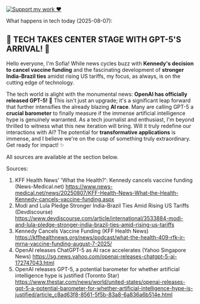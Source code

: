 [![Support my work ❤️](https://img.shields.io/badge/Support%20my%20work%20❤️-orange?style=for-the-badge&logo=patreon&logoColor=white)](https://www.patreon.com/c/orobocigano)

What happens in tech today (2025-08-07):

## 🚀 TECH TAKES CENTER STAGE WITH GPT-5'S ARRIVAL! 🤖

Hello everyone, I'm Sofia! While news cycles buzz with **Kennedy's decision to cancel vaccine funding** and the fascinating development of **stronger India-Brazil ties** amidst rising US tariffs, my focus, as always, is on the cutting edge of technology.

The tech world is alight with the monumental news: **OpenAI has officially released GPT-5!** 🚀 This isn't just an upgrade; it's a significant leap forward that further intensifies the already blazing **AI race**. Many are calling GPT-5 a **crucial barometer** to finally measure if the immense artificial intelligence hype is genuinely warranted. As a tech journalist and enthusiast, I'm beyond thrilled to witness what this new iteration will bring. Will it truly redefine our interactions with AI? The potential for **transformative applications** is immense, and I believe we're on the cusp of something truly extraordinary. Get ready for impact! ✨

All sources are available at the section below.

Sources:
1. KFF Health News' 'What the Health?': Kennedy cancels vaccine funding (News-Medical.net)
   https://www.news-medical.net/news/20250807/KFF-Health-News-What-the-Health-Kennedy-cancels-vaccine-funding.aspx
2. Modi and Lula Pledge Stronger India-Brazil Ties Amid Rising US Tariffs (Devdiscourse)
   https://www.devdiscourse.com/article/international/3533884-modi-and-lula-pledge-stronger-india-brazil-ties-amid-rising-us-tariffs
3. Kennedy Cancels Vaccine Funding (KFF Health News)
   https://kffhealthnews.org/news/podcast/what-the-health-409-rfk-jr-mrna-vaccine-funding-august-7-2025/
4. OpenAI releases ChatGPT-5 as AI race accelerates (Yahoo Singapore News)
   https://sg.news.yahoo.com/openai-releases-chatgpt-5-ai-172747043.html
5. OpenAI releases GPT-5, a potential barometer for whether artificial intelligence hype is justified (Toronto Star)
   https://www.thestar.com/news/world/united-states/openai-releases-gpt-5-a-potential-barometer-for-whether-artificial-intelligence-hype-is-justified/article_c8ad63f8-8561-5f5b-83a8-6a836a6b514e.html